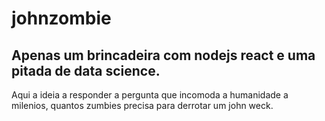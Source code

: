 # johnzombie
## Apenas um brincadeira com nodejs react e uma pitada de data science.
Aqui a ideia a responder a pergunta que incomoda a humanidade a milenios, quantos zumbies precisa para derrotar um john weck.
